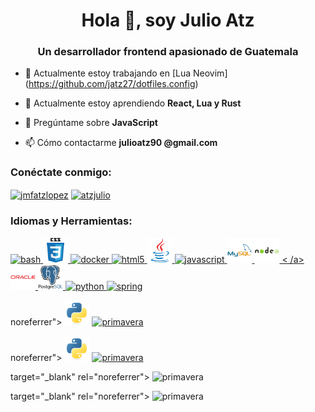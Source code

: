 <h1 align="center">Hola 👋, soy Julio Atz</h1>
<h3 align="center">Un desarrollador frontend apasionado de Guatemala</h3>

- 🔭 Actualmente estoy trabajando en [Lua Neovim] (https://github.com/jatz27/dotfiles.config)

- 🌱 Actualmente estoy aprendiendo **React, Lua y Rust**

- 💬 Pregúntame sobre **JavaScript**

- 📫 Cómo contactarme **julioatz90 @gmail.com**

<h3 align="left">Conéctate conmigo:</h3>
<p align="left">
<a href="https://linkedin.com/in/jmfatzlopez" target=" blank"><img align="center" src="https://raw.githubusercontent.com/rahuldkjain/github-profile-readme-generator/master/src/images/icons/Social/linked-in-alt.svg " alt="jmfatzlopez"alto="30" ancho="40" /></a>
<a href="https://instagram.com/atzjulio" target="blank"><img align="center" src="https://raw.githubusercontent.com/rahuldkjain/github-profile-readme-generator /master/src/images/icons/Social/instagram.svg" alt="atzjulio" height="30" width="40" /></a>
</p>

<h3 align="left">Idiomas y Herramientas:</h3>
<p align="left"> <a href="https://www.gnu.org/software/bash/" target="_blank" rel="noreferrer"> <img src="https://www. vectorlogo.zone/logos/gnu_bash/gnu_bash-icon.svg" alt="bash" width="40" height="40"/> </a> <a href="https://www.w3schools.com/ css/" target="_blank" rel="noreferrer"> <img src="https://raw.githubusercontent.com/devicons/devicon/master/icons/css3/css3-original-wordmark.svg" alt=" css3" width="40" height="40"/> </a> <a href="https://www.docker.com/" target="_blank" rel="noreferrer"> <img src=" https://crudo.githubusercontent.com/devicons/devicon/master/icons/docker/docker-original-wordmark.svg" alt="docker" width="40" height="40"/> </a> <a href="https: //www.w3.org/html/" target="_blank" rel="noreferrer"> <img src="https://raw.githubusercontent.com/devicons/devicon/master/icons/html5/html5-original -wordmark.svg" alt="html5" ancho="40" altura="40"/> </a> <a href="https://www.java.com" target="_blank" rel="noreferrer "> <img src="https://raw.githubusercontent.com/devicons/devicon/master/icons/java/java-original.svg" alt="java" width="40" height="40"/> </a><a href="https://developer.mozilla.org/en-US/docs/Web/JavaScript" target="_blank" rel="noreferrer"> <img src="https://raw.githubusercontent.com /devicons/devicon/master/icons/javascript/javascript-original.svg" alt="javascript" width="40" height="40"/> </a> <a href="https://www.mysql .com/" target="_blank" rel="noreferrer"> <img src="https://raw.githubusercontent.com/devicons/devicon/master/icons/mysql/mysql-original-wordmark.svg" alt= "mysql" width="40" height="40"/> </a> <a href="https://nodejs.org" target="_blank" rel="noreferrer"> <img src="https://raw.githubusercontent.com/devicons/devicon/master/icons/nodejs/nodejs-original-wordmark.svg" alt="nodejs" width="40" height="40"/> < /a> <a href="https://www.oracle.com/" target="_blank" rel="noreferrer"> <img src="https://raw.githubusercontent.com/devicons/devicon/master /icons/oracle/oracle-original.svg" alt="oracle" width="40" height="40"/> </a> <a href="https://www.postgresql.org" target=" _blank" rel="noreferrer"> <img src="https://raw.githubusercontent.com/devicons/devicon/master/icons/postgresql/postgresql-original-wordmark.svg" alt="postgresql" width="40" height="40"/> </a> <a href="https://www.python.org" target="_blank" rel="noreferrer"> <img src="https://raw. githubusercontent.com/devicons/devicon/master/icons/python/python-original.svg" alt="python" width="40" height="40"/> </a> <a href="https:// spring.io/" target="_blank" rel="noreferrer"> <img src="https://www.vectorlogo.zone/logos/springio/springio-icon.svg" alt="spring" width="40 " altura="40"/> </a> </p>noreferrer"> <img src="https://raw.githubusercontent.com/devicons/devicon/master/icons/python/python-original.svg" alt="python" width="40" height="40"/ > </a> <a href="https://spring.io/" target="_blank" rel="noreferrer"> <img src="https://www.vectorlogo.zone/logos/springio/springio -icon.svg" alt="primavera" ancho="40" altura="40"/> </a> </p>noreferrer"> <img src="https://raw.githubusercontent.com/devicons/devicon/master/icons/python/python-original.svg" alt="python" width="40" height="40"/ > </a> <a href="https://spring.io/" target="_blank" rel="noreferrer"> <img src="https://www.vectorlogo.zone/logos/springio/springio -icon.svg" alt="primavera" ancho="40" altura="40"/> </a> </p>target="_blank" rel="noreferrer"> <img src="https://www.vectorlogo.zone/logos/springio/springio-icon.svg" alt="primavera" width="40" height="40 "/> </a> </p>target="_blank" rel="noreferrer"> <img src="https://www.vectorlogo.zone/logos/springio/springio-icon.svg" alt="primavera" width="40" height="40 "/> </a> </p>
